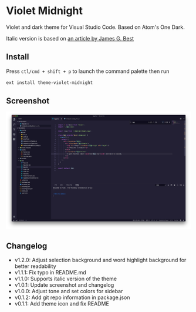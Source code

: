 # Violet Midnight

Violet and dark theme for Visual Studio Code. Based on Atom's One Dark.

Italic version is based on [an article by James G. Best](https://dev.to/salted-bytes/adding-italics-support-to-your-favourite-vscode-theme-2ec9)

## Install

Press `ctl/cmd + shift + p` to launch the command palette then run

```bash
ext install theme-violet-midnight
```

## Screenshot

![Theme Screenshot](https://github.com/mindfull/violet-midnight/raw/master/screenshot-js.png)

## Changelog

* v1.2.0: Adjust selection background and word highlight background for better readability
* v1.1.1: Fix typo in README.md
* v1.1.0: Supports italic version of the theme
* v1.0.1: Update screenshot and changelog
* v1.0.0: Adjust tone and set colors for sidebar
* v0.1.2: Add git repo information in package.json
* v0.1.1: Add theme icon and fix README
